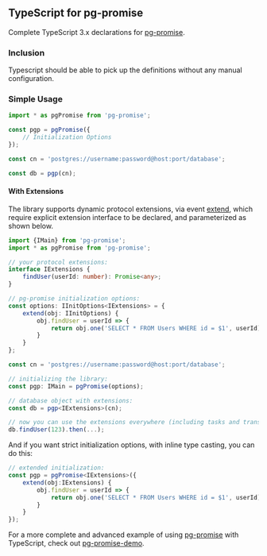 ## TypeScript for pg-promise

Complete TypeScript 3.x declarations for [pg-promise].

### Inclusion

Typescript should be able to pick up the definitions without any manual configuration.

### Simple Usage

```ts
import * as pgPromise from 'pg-promise';

const pgp = pgPromise({
    // Initialization Options
});

const cn = 'postgres://username:password@host:port/database';

const db = pgp(cn);
```

#### With Extensions

The library supports dynamic protocol extensions, via event [extend], which require
explicit extension interface to be declared, and parameterized as shown below.

```ts
import {IMain} from 'pg-promise';
import * as pgPromise from 'pg-promise';

// your protocol extensions:
interface IExtensions {
    findUser(userId: number): Promise<any>;
}

// pg-promise initialization options:
const options: IInitOptions<IExtensions> = {
    extend(obj: IInitOptions) {
        obj.findUser = userId => {
            return obj.one('SELECT * FROM Users WHERE id = $1', userId);
        }
    }
};

const cn = 'postgres://username:password@host:port/database';

// initializing the library:
const pgp: IMain = pgPromise(options);

// database object with extensions:
const db = pgp<IExtensions>(cn);

// now you can use the extensions everywhere (including tasks and transactions):
db.findUser(123).then(...);
```

And if you want strict initialization options, with inline type casting, you can do this:

```ts
// extended initialization:
const pgp = pgPromise<IExtensions>({
    extend(obj:IExtensions) {
        obj.findUser = userId => {
            return obj.one('SELECT * FROM Users WHERE id = $1', userId);
        }
    }
});
```

For a more complete and advanced example of using [pg-promise] with TypeScript, check out [pg-promise-demo]. 

[pg-promise-demo]:https://github.com/vitaly-t/pg-promise-demo
[extend]:http://vitaly-t.github.io/pg-promise/global.html#event:extend
[pg-promise]:https://github.com/vitaly-t/pg-promise
